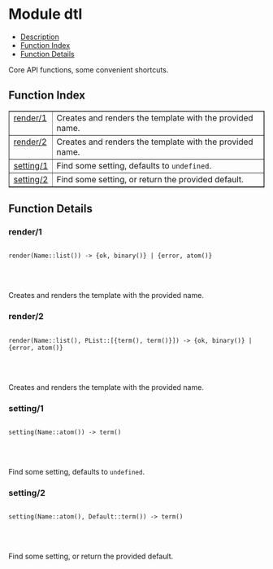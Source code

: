 

# Module dtl #
* [Description](#description)
* [Function Index](#index)
* [Function Details](#functions)


Core API functions, some convenient shortcuts.

<a name="index"></a>

## Function Index ##


<table width="100%" border="1" cellspacing="0" cellpadding="2" summary="function index"><tr><td valign="top"><a href="#render-1">render/1</a></td><td>Creates and renders the template with the provided name.</td></tr><tr><td valign="top"><a href="#render-2">render/2</a></td><td>Creates and renders the template with the provided name.</td></tr><tr><td valign="top"><a href="#setting-1">setting/1</a></td><td>Find some setting, defaults to <code>undefined</code>.</td></tr><tr><td valign="top"><a href="#setting-2">setting/2</a></td><td>Find some setting, or return the provided default.</td></tr></table>


<a name="functions"></a>

## Function Details ##

<a name="render-1"></a>

### render/1 ###


<pre><code>
render(Name::list()) -&gt; {ok, binary()} | {error, atom()}
</code></pre>

<br></br>


Creates and renders the template with the provided name.
<a name="render-2"></a>

### render/2 ###


<pre><code>
render(Name::list(), PList::[{term(), term()}]) -&gt; {ok, binary()} | {error, atom()}
</code></pre>

<br></br>


Creates and renders the template with the provided name.
<a name="setting-1"></a>

### setting/1 ###


<pre><code>
setting(Name::atom()) -&gt; term()
</code></pre>

<br></br>


Find some setting, defaults to `undefined`.
<a name="setting-2"></a>

### setting/2 ###


<pre><code>
setting(Name::atom(), Default::term()) -&gt; term()
</code></pre>

<br></br>


Find some setting, or return the provided default.

